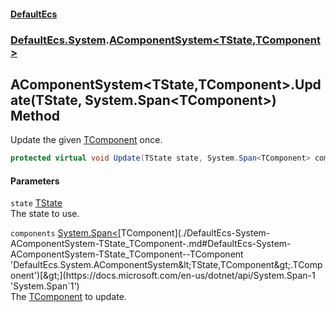 #### [DefaultEcs](./index.md 'index')
### [DefaultEcs.System](./DefaultEcs-System.md 'DefaultEcs.System').[AComponentSystem&lt;TState,TComponent&gt;](./DefaultEcs-System-AComponentSystem-TState_TComponent-.md 'DefaultEcs.System.AComponentSystem&lt;TState,TComponent&gt;')
## AComponentSystem&lt;TState,TComponent&gt;.Update(TState, System.Span&lt;TComponent&gt;) Method
Update the given [TComponent](./DefaultEcs-System-AComponentSystem-TState_TComponent-.md#DefaultEcs-System-AComponentSystem-TState_TComponent--TComponent 'DefaultEcs.System.AComponentSystem&lt;TState,TComponent&gt;.TComponent') once.  
```C#
protected virtual void Update(TState state, System.Span<TComponent> components);
```
#### Parameters
<a name='DefaultEcs-System-AComponentSystem-TState_TComponent--Update(TState_System-Span-TComponent-)-state'></a>
`state` [TState](./DefaultEcs-System-AComponentSystem-TState_TComponent-.md#DefaultEcs-System-AComponentSystem-TState_TComponent--TState 'DefaultEcs.System.AComponentSystem&lt;TState,TComponent&gt;.TState')  
The state to use.  
  
<a name='DefaultEcs-System-AComponentSystem-TState_TComponent--Update(TState_System-Span-TComponent-)-components'></a>
`components` [System.Span&lt;](https://docs.microsoft.com/en-us/dotnet/api/System.Span-1 'System.Span`1')[TComponent](./DefaultEcs-System-AComponentSystem-TState_TComponent-.md#DefaultEcs-System-AComponentSystem-TState_TComponent--TComponent 'DefaultEcs.System.AComponentSystem&lt;TState,TComponent&gt;.TComponent')[&gt;](https://docs.microsoft.com/en-us/dotnet/api/System.Span-1 'System.Span`1')  
The [TComponent](./DefaultEcs-System-AComponentSystem-TState_TComponent-.md#DefaultEcs-System-AComponentSystem-TState_TComponent--TComponent 'DefaultEcs.System.AComponentSystem&lt;TState,TComponent&gt;.TComponent') to update.  
  
